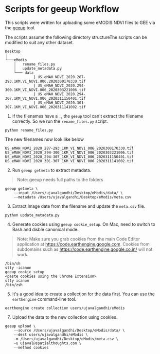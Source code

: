 # Scripts for geeup Workflow

This scripts were written for uploading some eMODIS NDVI files to GEE via the [geeup](https://github.com/samapriya/geeup) tool.

The scripts assume the following directory structureThe scripts can be modified to suit any other dataset.

```
Desktop
│ 
└───eModis
    │   rename_files.py
    │   update_metadata.py
    └─── data
             | US_eMAH_NDVI_2020.287-293.1KM.VI_NDVI.006.2020300170330.tif
             | US_eMAH_NDVI_2020.294-300.1KM_VI_NDVI.006_2020303221006.tif
             | US_eMAH_NDVI_2020.294-307.1KM_VI_NDVI.006_2020311150401.tif
             | US_eMAH_NDVI_2020.301-307.1KM_VI_NDVI.006_2020311141002.tif
```

1. If the filenames have a `.`, the `geeup` tool can't extract the filename correctly. So we run the `rename_files.py` script.

```
python rename_files.py
```
The new filenames now look like below

```
US_eMAH_NDVI_2020_287-293_1KM_VI_NDVI_006_2020300170330.tif
US_eMAH_NDVI_2020_294-300_1KM_VI_NDVI_006_2020303221006.tif
US_eMAH_NDVI_2020_294-307_1KM_VI_NDVI_006_2020311150401.tif
US_eMAH_NDVI_2020_301-307_1KM_VI_NDVI_006_2020311141002.tif
```

2. Run `geeup getmeta` to extract metadata. 

> Note: geeup needs full paths to the folders

```
geeup getmeta \
    --input /Users/ujavalgandhi/Desktop/eModis/data/ \
    --metadata /Users/ujavalgandhi/Desktop/eModis/meta.csv
```

3. Extract image date from the filename and update the `meta.csv` file.

```
python update_metadata.py
```

4. Generate cookies using `geeup cookie_setup`. On Mac, need to switch to Bash and disble canonical mode.

> Note: Make sure you grab cookies from the main Code Editor application at https://code.earthengine.google.com. Cookies from subdomains such as https://code.earthengine.google.co.in/ will not work.

```
/bin/sh
stty -icanon
geeup cookie_setup
<paste cookies using the Chrome Extension>
stty icanon
/bin/zsh
```

5. It's a good idea to create a collection for the data first. You can use the `earthengine` command-line tool.

```
earthengine create collection users/ujavalgandhi/eModis
```

7. Upload the data to the new collection using cookies.
```
geeup upload \
    --source /Users/ujavalgandhi/Desktop/eModis/data/ \
    --dest users/ujavalgandhi/eModis \
    -m /Users/ujavalgandhi/Desktop/eModis/meta.csv \
    -u ujaval@spatialthoughts.com \
    --method cookies
```
